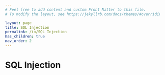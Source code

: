 ```yaml
---
# Feel free to add content and custom Front Matter to this file.
# To modify the layout, see https://jekyllrb.com/docs/themes/#overriding-theme-defaults

layout: page
title: SQL Injection
permalink: /io/SQL Injection
has_children: true
nav_order: 2
---
```


# SQL Injection

